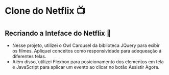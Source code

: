 # Clone do Netflix 📺
 ## Recriando a Inteface do Netflix 🍿
 - Nesse projeto, utilizei o Owl Carousel da biblioteca JQuery para exibir os filmes. Apliquei conceitos como responsividade para adequeação á diferentes telas.
 - Além disso, utilizei Flexbox para posicionamento dos elementos em tela e JavaScript para aplicar um evento ao clicar no botão Assistir Agora. 
